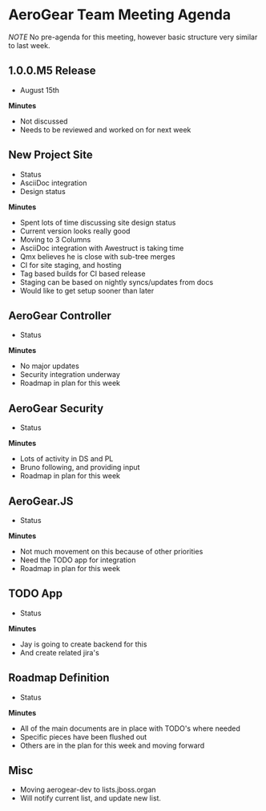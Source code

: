 AeroGear Team Meeting Agenda
============================

*NOTE* No pre-agenda for this meeting, however basic structure very similar to last week.

1.0.0.M5 Release
-----------------

* August 15th

__Minutes__

* Not discussed
* Needs to be reviewed and worked on for next week
 
New Project Site
----------------

* Status
 * AsciiDoc integration
 * Design status

__Minutes__

* Spent lots of time discussing site design status
 * Current version looks really good
 * Moving to 3 Columns
* AsciiDoc integration with Awestruct is taking time
 * Qmx believes he is close with sub-tree merges
* CI for site staging, and hosting
 * Tag based builds for CI based release
 * Staging can be based on nightly syncs/updates from docs
 * Would like to get setup sooner than later
 
AeroGear Controller
-------------------

* Status

__Minutes__

* No major updates
 * Security integration underway
* Roadmap in plan for this week
 
AeroGear Security
-----------------

* Status

__Minutes__

* Lots of activity in DS and PL
* Bruno following, and providing input
* Roadmap in plan for this week
 
AeroGear.JS
-----------

* Status

__Minutes__

* Not much movement on this because of other priorities
* Need the TODO app for integration
* Roadmap in plan for this week

TODO App
--------

* Status

__Minutes__

* Jay is going to create backend for this
 * And create related jira's

Roadmap Definition
------------------

* Status

__Minutes__

* All of the main documents are in place with TODO's where needed
* Specific pieces have been flushed out
* Others are in the plan for this week and moving forward

Misc
----

* Moving aerogear-dev to lists.jboss.organ
 * Will notify current list, and update new list.